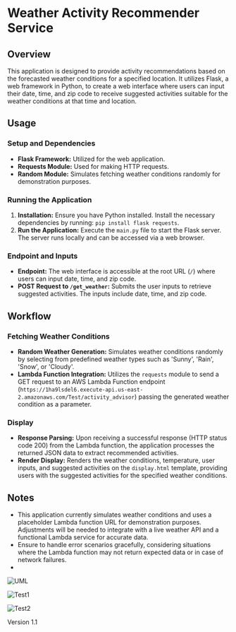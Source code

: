 # Weather Activity Recommender Service

## Overview
This application is designed to provide activity recommendations based on the forecasted weather conditions for a specified location. It utilizes Flask, a web framework in Python, to create a web interface where users can input their date, time, and zip code to receive suggested activities suitable for the weather conditions at that time and location.

## Usage

### Setup and Dependencies
- **Flask Framework:** Utilized for the web application.
- **Requests Module:** Used for making HTTP requests.
- **Random Module:** Simulates fetching weather conditions randomly for demonstration purposes.

### Running the Application
1. **Installation:** Ensure you have Python installed. Install the necessary dependencies by running: `pip install flask requests`.
2. **Run the Application:** Execute the `main.py` file to start the Flask server. The server runs locally and can be accessed via a web browser.

### Endpoint and Inputs
- **Endpoint:** The web interface is accessible at the root URL (`/`) where users can input date, time, and zip code.
- **POST Request to `/get_weather`:** Submits the user inputs to retrieve suggested activities. The inputs include date, time, and zip code.
  
## Workflow

### Fetching Weather Conditions
- **Random Weather Generation:** Simulates weather conditions randomly by selecting from predefined weather types such as 'Sunny', 'Rain', 'Snow', or 'Cloudy'.
- **Lambda Function Integration:** Utilizes the `requests` module to send a GET request to an AWS Lambda Function endpoint (`https://1ha9lsdel6.execute-api.us-east-2.amazonaws.com/Test/activity_advisor`) passing the generated weather condition as a parameter.

### Display
- **Response Parsing:** Upon receiving a successful response (HTTP status code 200) from the Lambda function, the application processes the returned JSON data to extract recommended activities.
- **Render Display:** Renders the weather conditions, temperature, user inputs, and suggested activities on the `display.html` template, providing users with the suggested activities for the specified weather conditions.

## Notes
- This application currently simulates weather conditions and uses a placeholder Lambda function URL for demonstration purposes. Adjustments will be needed to integrate with a live weather API and a functional Lambda service for accurate data.
- Ensure to handle error scenarios gracefully, considering situations where the Lambda function may not return expected data or in case of network failures.
- 
![UML](https://github.com/Kyleafuller199/ActivityAdvisor/assets/84044421/5bcd19e4-b472-4a49-b5c8-43020dcc7f36)

![Test1](https://github.com/Kyleafuller199/ActivityAdvisor/assets/84044421/970495d7-3474-4fe5-b58f-58f1e763b51a)

![Test2](https://github.com/Kyleafuller199/ActivityAdvisor/assets/84044421/f1a8ea69-98c1-439f-a1f9-2d39b790e06d)


Version 1.1
